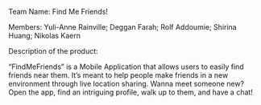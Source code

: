 Team Name: Find Me Friends!

Members:
Yuli-Anne Rainville;
Deggan Farah;
Rolf Addoumie;
Shirina Huang;
Nikolas Kaern


Description of the product:

“FindMeFriends” is a Mobile Application that allows users to easily find friends near them. It’s meant to help people make friends in a new environment through live location sharing. Wanna meet someone new? Open the app, find an intriguing profile, walk up to them, and have a chat!



